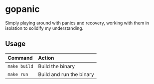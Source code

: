 # gopanic

Simply playing around with panics and recovery, working with them in isolation to solidify my understanding.

## Usage

| Command              | Action                         |
| :------------------- | :----------------------------- |
| `make build`         | Build the binary               |
| `make run`           | Build and run the binary       |
